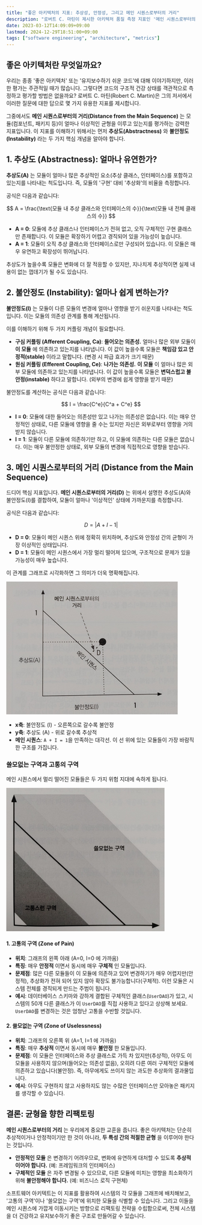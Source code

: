 ```yaml
---
title: "좋은 아키텍처의 지표: 추상성, 안정성, 그리고 메인 시퀀스로부터의 거리"
description: "로버트 C. 마틴이 제시한 아키텍처 품질 측정 지표인 '메인 시퀀스로부터의 거리'를 알아봅니다. 추상도(Abstractness)와 불안정도(Instability)의 개념을 이해하고, 이 두 지표를 통해 어떻게 코드의 균형 상태를 평가하고 개선할 수 있는지 구체적인 예시와 함께 설명합니다."
date: 2023-03-12T14:09:09+09:00
lastmod: 2024-12-29T18:51:00+09:00
tags: ["software engineering", "architecture", "metrics"]
---
```


## 좋은 아키텍처란 무엇일까요?

우리는 종종 '좋은 아키텍처' 또는 '유지보수하기 쉬운 코드'에 대해 이야기하지만, 이러한 평가는 주관적일 때가 많습니다. 그렇다면 코드의 구조적 건강 상태를 객관적으로 측정하고 평가할 방법은 없을까요? 로버트 C. 마틴(Robert C. Martin)은 그의 저서에서 이러한 질문에 대한 답으로 몇 가지 유용한 지표를 제시합니다.

그중에서도 **메인 시퀀스로부터의 거리(Distance from the Main Sequence)** 는 모듈(컴포넌트, 패키지 등)이 얼마나 이상적인 균형을 이루고 있는지를 평가하는 강력한 지표입니다. 이 지표를 이해하기 위해서는 먼저 **추상도(Abstractness)** 와 **불안정도(Instability)** 라는 두 가지 핵심 개념을 알아야 합니다.

## 1. 추상도 (Abstractness): 얼마나 유연한가?

**추상도(A)** 는 모듈이 얼마나 많은 추상적인 요소(추상 클래스, 인터페이스)를 포함하고 있는지를 나타내는 척도입니다. 즉, 모듈의 '구현' 대비 '추상화'의 비율을 측정합니다.

공식은 다음과 같습니다:

$$ A = \frac{\text{모듈 내 추상 클래스와 인터페이스의 수}}{\text{모듈 내 전체 클래스의 수}} $$

-   **A = 0**: 모듈에 추상 클래스나 인터페이스가 전혀 없고, 오직 구체적인 구현 클래스만 존재합니다. 이 모듈은 확장하기 어렵고 경직되어 있을 가능성이 높습니다.
-   **A = 1**: 모듈이 오직 추상 클래스와 인터페이스로만 구성되어 있습니다. 이 모듈은 매우 유연하고 확장성이 뛰어납니다.

추상도가 높을수록 모듈은 변화에 더 잘 적응할 수 있지만, 지나치게 추상적이면 실제 내용이 없는 껍데기가 될 수도 있습니다.

## 2. 불안정도 (Instability): 얼마나 쉽게 변하는가?

**불안정도(I)** 는 모듈이 다른 모듈의 변경에 얼마나 영향을 받기 쉬운지를 나타내는 척도입니다. 이는 모듈의 의존성 관계를 통해 계산됩니다.

이를 이해하기 위해 두 가지 커플링 개념이 필요합니다.

-   **구심 커플링 (Afferent Coupling, Ca)**: **들어오는 의존성.** 얼마나 많은 외부 모듈이 **이 모듈** 에 의존하고 있는지를 나타냅니다. 이 값이 높을수록 모듈은 **책임감 있고 안정적(stable)** 이라고 말합니다. (변경 시 파급 효과가 크기 때문)
-   **원심 커플링 (Efferent Coupling, Ce)**: **나가는 의존성.** **이 모듈** 이 얼마나 많은 외부 모듈에 의존하고 있는지를 나타냅니다. 이 값이 높을수록 모듈은 **변덕스럽고 불안정(instable)** 하다고 말합니다. (외부의 변경에 쉽게 영향을 받기 때문)

불안정도를 계산하는 공식은 다음과 같습니다:

$$ I = \frac{C^e}{C^a + C^e} $$

-   **I = 0**: 모듈에 대한 들어오는 의존성만 있고 나가는 의존성은 없습니다. 이는 매우 안정적인 상태로, 다른 모듈에 영향을 줄 수는 있지만 자신은 외부로부터 영향을 거의 받지 않습니다.
-   **I = 1**: 모듈이 다른 모듈에 의존하기만 하고, 이 모듈에 의존하는 다른 모듈은 없습니다. 이는 매우 불안정한 상태로, 외부 모듈의 변경에 직접적으로 영향을 받습니다.

## 3. 메인 시퀀스로부터의 거리 (Distance from the Main Sequence)

드디어 핵심 지표입니다. **메인 시퀀스로부터의 거리(D)** 는 위에서 설명한 추상도(A)와 불안정도(I)를 결합하여, 모듈이 얼마나 '이상적인' 상태에 가까운지를 측정합니다.

공식은 다음과 같습니다:

$$ D = |A + I - 1| $$

-   **D = 0**: 모듈이 메인 시퀀스 위에 정확히 위치하며, 추상도와 안정성 간의 균형이 가장 이상적인 상태입니다.
-   **D = 1**: 모듈이 메인 시퀀스에서 가장 멀리 떨어져 있으며, 구조적으로 문제가 있을 가능성이 매우 높습니다.

이 관계를 그래프로 시각화하면 그 의미가 더욱 명확해집니다.

![](/images/distance_from_the_main_sequence_graph.png)

-   **x축**: 불안정도 (I) - 오른쪽으로 갈수록 불안정
-   **y축**: 추상도 (A) - 위로 갈수록 추상적
-   **메인 시퀀스**: `A + I = 1`을 만족하는 대각선. 이 선 위에 있는 모듈들이 가장 바람직한 구조를 가집니다.

### 쓸모없는 구역과 고통의 구역

메인 시퀀스에서 멀리 떨어진 모듈들은 두 가지 위험 지대에 속하게 됩니다.

![](/images/distance_from_the_main_sequence_graph2.png)

#### **1. 고통의 구역 (Zone of Pain)**
-   **위치**: 그래프의 왼쪽 아래 (A=0, I=0 에 가까움)
-   **특징**: 매우 **안정적** 이면서 동시에 매우 **구체적** 인 모듈입니다.
-   **문제점**: 많은 다른 모듈들이 이 모듈에 의존하고 있어 변경하기가 매우 어렵지만(안정적), 추상화가 전혀 되어 있지 않아 확장도 불가능합니다(구체적). 이런 모듈은 시스템 전체를 경직되게 만드는 주범이 됩니다.
-   **예시**: 데이터베이스 스키마와 강하게 결합된 구체적인 클래스(`UserDAO`)가 있고, 시스템의 50개 다른 클래스가 이 `UserDAO`를 직접 사용하고 있다고 상상해 보세요. `UserDAO`를 변경하는 것은 엄청난 고통을 수반할 것입니다.

#### **2. 쓸모없는 구역 (Zone of Uselessness)**
-   **위치**: 그래프의 오른쪽 위 (A=1, I=1 에 가까움)
-   **특징**: 매우 **추상적** 이면서 동시에 매우 **불안정** 한 모듈입니다.
-   **문제점**: 이 모듈은 인터페이스와 추상 클래스로 가득 차 있지만(추상적), 아무도 이 모듈을 사용하지 않으며(들어오는 의존성 없음), 오히려 다른 여러 구체적인 모듈에 의존하고 있습니다(불안정). 즉, 아무에게도 쓰이지 않는 과도한 추상화의 결과물입니다.
-   **예시**: 아무도 구현하지 않고 사용하지도 않는 수많은 인터페이스만 모아놓은 패키지를 생각할 수 있습니다.

## 결론: 균형을 향한 리팩토링

**메인 시퀀스로부터의 거리** 는 우리에게 중요한 교훈을 줍니다. 좋은 아키텍처는 단순히 추상적이거나 안정적이기만 한 것이 아니라, **두 특성 간의 적절한 균형** 을 이루어야 한다는 것입니다.

-   **안정적인 모듈** 은 변경하기 어려우므로, 변화에 유연하게 대처할 수 있도록 **추상적이어야 합니다.** (예: 프레임워크의 인터페이스)
-   **구체적인 모듈** 은 자주 변경될 수 있으므로, 다른 모듈에 미치는 영향을 최소화하기 위해 **불안정해야 합니다.** (예: 비즈니스 로직 구현체)

소프트웨어 아키텍트는 이 지표를 활용하여 시스템의 각 모듈을 그래프에 배치해보고, '고통의 구역'이나 '쓸모없는 구역'에 위치한 모듈을 식별할 수 있습니다. 그리고 이들을 메인 시퀀스에 가깝게 이동시키는 방향으로 리팩토링 전략을 수립함으로써, 전체 시스템을 더 건강하고 유지보수하기 좋은 구조로 만들어갈 수 있습니다.